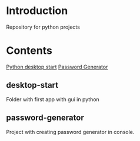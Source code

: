 # Introduction
Repository for python projects 

# Contents
[Python desktop start](#desktop-start)
[Password Generator](#password-generator)

## desktop-start
Folder with first app with gui in python

## password-generator
Project with creating password generator in console.
